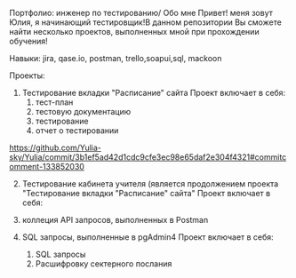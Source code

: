 Портфолио: инженер по тестированию/
Обо мне
Привет! меня зовут Юлия, я начинающий тестировщик!В данном репозитории Вы сможете найти несколько проектов, выполненных мной при прохождении обучения!

Навыки:
jira, qase.io, postman, trello,soapui,sql, mackoon

Проекты:
1. Тестирование вкладки "Расписание" сайта
   Проект включает в себя:
   1. тест-план
   2. тестовую документацию
   3. тестирование
   4. отчет о тестировании

  https://github.com/Yulia-sky/Yulia/commit/3b1ef5ad42d1cdc9cfe3ec98e65daf2e304f4321#commitcomment-133852030 

  
  2. Тестирование кабинета учителя (является продолжением проекта "Тестирование вкладки "Расписание" сайта"
  Проект включает в себя:
  1. коллеция API запросов, выполненных  в Postman

  3. SQL запросы, выполненные в pgAdmin4
     Проект включает в себя:
     1. SQL запросы
     2. Расшифровку сектерного послания
     
      
  
  
   

